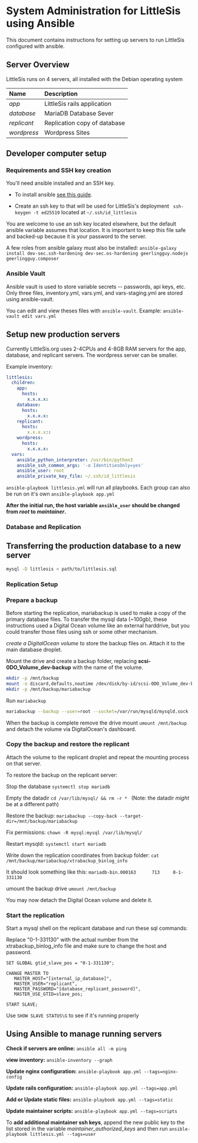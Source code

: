 # System Administration for LittleSis using Ansible

This document contains instructions for setting up servers to run LittleSis configured with ansible.

## Server Overview

LittleSis runs on 4 servers, all installed with the Debian operating system

| Name        | Description                  |
|:------------|:-----------------------------|
| *app*       | LittleSis rails application  |
| *database*  | MariaDB Database Sever       |
| *replicant* | Replication copy of database |
| *wordpress* | Wordpress Sites              |

## Developer computer setup
### Requirements and SSH key creation

You'll need ansible installed and an SSH key.

* To install ansible [see this guide](https://docs.ansible.com/ansible/latest/installation_guide/intro_installation.html).

* Create an ssh key to that will be used for LittleSis's deployment ```  ssh-keygen -t ed25519 ``` located at ` ~/.ssh/id_littlesis `

You are welcome to use an ssh key located elsewhere, but the default ansible variable assumes that location. It is important to keep this file safe and backed-up because it is your password to the server.

A few roles from ansible galaxy must also be installed: `ansible-galaxy install dev-sec.ssh-hardening dev-sec.os-hardening geerlingguy.nodejs geerlingguy.composer`

### Ansible Vault

Ansible vault is used to store variable secrets -- passwords, api keys, etc. Only three files, inventory.yml, vars.yml, and vars-staging.yml are stored using ansible-vault.

You can edit and view theses files with `ansible-vault`. Example: `ansible-vault edit vars.yml`

## Setup new production servers

Currently LittleSis.org uses 2-4CPUs and 4-8GB RAM servers for the app, database, and replicant servers. The wordpress server can be smaller.

Example inventory:

``` yaml
littlesis:
  children:
    app:
      hosts:
        x.x.x.x:
    database:
      hosts:
        x.x.x.x:
    replicant:
      hosts:
        x.x.x.x::
    wordpress:
      hosts:
        x.x.x.x:
  vars:
    ansible_python_interpreter: /usr/bin/python3
    ansible_ssh_common_args: '-o IdentitiesOnly=yes'
    ansible_user: root
    ansible_private_key_file: ~/.ssh/id_littlesis
```


` ansible-playbook littlesis.yml ` will run all playbooks. Each group can also be run on it's own `ansible-playbook app.yml`

**After the initial run, the host variable `ansible_user` should be changed from _root_ to _maintainer_.**

### Database and Replication

## Transferring the production database to a new server


``` sh
mysql -D littlesis < path/to/littlesis.sql
```

### Replication Setup

### Prepare a backup

Before starting the replication, mariabackup is used to make a copy of the primary database files. To transfer the mysql data (~100gb), these instructions used a Digital Ocean volume like an external harddrive, but you could transfer those files using ssh or some other mechanism.

*create a DigitalOcean volume* to store the backup files on. Attach it to the main database droplet.

Mount the drive and create a backup folder, replacing __scsi-0DO_Volume_dev-backup__ with the name of the volume.

``` sh
mkdir -p /mnt/backup
mount -o discard,defaults,noatime /dev/disk/by-id/scsi-0DO_Volume_dev-backup /mnt/backup
mkdir -p /mnt/backup/mariabackup
```

Run `mariabackup`

``` sh
mariabackup --backup --user=root --socket=/var/run/mysqld/mysqld.sock --target-dir=/mnt/backup/mariabackup --binlog-info=ON
```

When the backup is complete remove the drive mount ` umount /mnt/backup ` and detach the volume via DigitalOcean's dashboard.

### Copy the backup and restore the replicant

Attach the volume to the replicant droplet and repeat the mounting process on that server.

To restore the backup on the replicant server:

Stop the database ` systemctl stop mariadb `

Empty the datadir `cd /var/lib/mysql/ && rm -r * ` (Note: the datadir *might* be at a different path)

Restore the backup: ` mariabackup --copy-back --target-dir=/mnt/backup/mariabackup `

Fix permissions: ` chown -R mysql:mysql /var/lib/mysql/ `

Restart mysqld: ` systemctl start mariadb `

Write down the replication coordinates from backup folder: ` cat /mnt/backup/mariabackup/xtrabackup_binlog_info `

It should look something like this: ` mariadb-bin.000163      713     0-1-331130 `

umount the backup drive ` umount /mnt/backup `

You may now detach the Digital Ocean volume and delete it.

### Start the replication

Start a mysql shell on the replicant database and run these sql commands:

Replace "0-1-331130" with the actual number from the xtrabackup_binlog_info file and make sure to change the host and password.

```
SET GLOBAL gtid_slave_pos = "0-1-331130";

CHANGE MASTER TO
   MASTER_HOST="[internal_ip_database]",
   MASTER_USER="replicant",
   MASTER_PASSWORD="[database_replicant_password]",
   MASTER_USE_GTID=slave_pos;

START SLAVE;
```

Use `SHOW SLAVE STATUS\G` to see if it's running properly

## Using Ansible to manage running servers

**Check if servers are online:** `ansible all -m ping`

**view inventory:** `ansible-inventory --graph`

**Update nginx configuration:**  `ansible-playbook app.yml --tags=nginx-config`

**Update rails configuration:**  `ansible-playbook app.yml --tags=app.yml`

**Add or Update static files:**  `ansible-playbook app.yml --tags=static`

**Update maintainer scripts:**  `ansible-playbook app.yml --tags=scripts`

To **add additional maintainer ssh keys**, append the new public key to the list stored in the variable *maintainer_authorized_keys* and then run `ansible-playbook littlesis.yml --tags=user`
